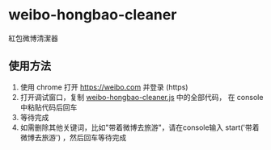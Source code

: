 # weibo-hongbao-cleaner

紅包微博清潔器

## 使用方法

1. 使用 chrome 打开 https://weibo.com 并登录 (https)
2. 打开调试窗口，复制 [weibo-hongbao-cleaner.js](https://raw.githubusercontent.com/pythias/weibo-hongbao-cleaner/master/weibo-hongbao-cleaner.js) 中的全部代码， 在 console 中粘贴代码后回车
3. 等待完成
4. 如需删除其他关键词，比如"带着微博去旅游"，请在console输入 start('带着微博去旅游') ，然后回车等待完成
